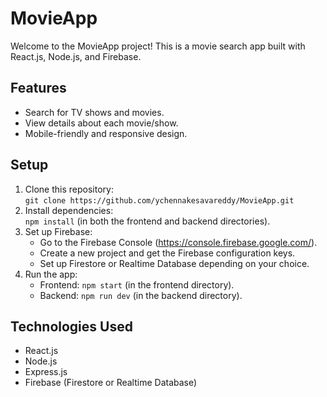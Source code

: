 # MovieApp

Welcome to the MovieApp project! This is a movie search app built with React.js, Node.js, and Firebase.

## Features
- Search for TV shows and movies.
- View details about each movie/show.
- Mobile-friendly and responsive design.

## Setup

1. Clone this repository:  
   `git clone https://github.com/ychennakesavareddy/MovieApp.git`
2. Install dependencies:  
   `npm install` (in both the frontend and backend directories).
3. Set up Firebase:
   - Go to the Firebase Console (https://console.firebase.google.com/).
   - Create a new project and get the Firebase configuration keys.
   - Set up Firestore or Realtime Database depending on your choice.
4. Run the app:
   - Frontend: `npm start` (in the frontend directory).
   - Backend: `npm run dev` (in the backend directory).

## Technologies Used
- React.js
- Node.js
- Express.js
- Firebase (Firestore or Realtime Database)

